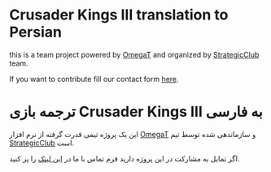 # Crusader Kings III translation to Persian

this is a team project powered by [OmegaT](https://omegat.org/) and organized by [StrategicClub](https://strategicclub.ir) team.

If you want to contribute fill our contact form [here](https://strategicclub.ir/contact/).


# ترجمه بازی Crusader Kings III به فارسی
این یک پروژه تیمی قدرت گرفته از نرم افزار [OmegaT](https://omegat.org/) و سازماندهی شده توسط تیم [StrategicClub](https://strategicclub.ir) است.

اگر تمایل به مشارکت در این پروژه دارید فرم تماس با ما در [این لینک](https://strategicclub.ir/contact/) را پر کنید.